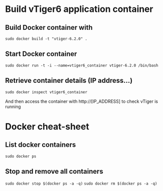 # Build vTiger6 application container

## Build Docker container with
`sudo docker build -t "vtiger-6.2.0" .`

## Start Docker container
`sudo docker run -t -i --name=vtiger6_container vtiger-6.2.0 /bin/bash`

## Retrieve container details (IP address...)
`sudo docker inspect vtiger6_container`

And then access the container with http://[IP_ADDRESS] to check vTiger is running

# Docker cheat-sheet

## List docker containers
`sudo docker ps`

## Stop and remove all containers
`sudo docker stop $(docker ps -a -q)`
`sudo docker rm $(docker ps -a -q)`